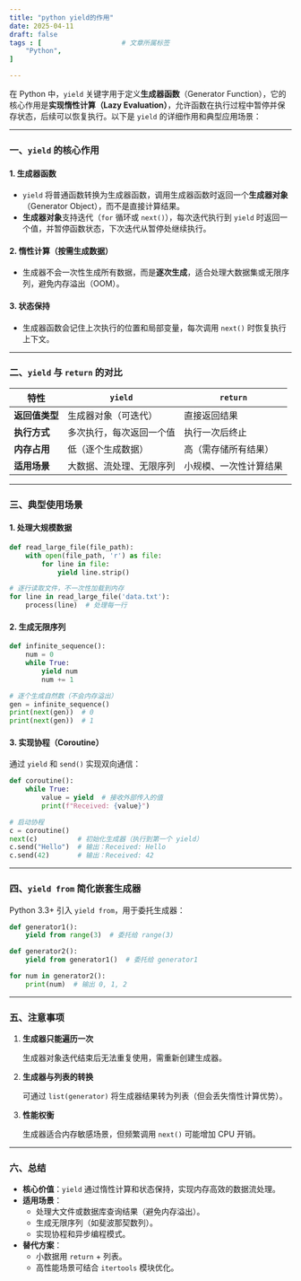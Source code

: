 ```yaml
---
title: "python yield的作用"
date: 2025-04-11
draft: false
tags : [                    # 文章所属标签
    "Python",
]

---
```



在 Python 中，`yield` 关键字用于定义**生成器函数**（Generator Function），它的核心作用是**实现惰性计算（Lazy Evaluation）**，允许函数在执行过程中暂停并保存状态，后续可以恢复执行。以下是 `yield` 的详细作用和典型应用场景：

---

### **一、`yield` 的核心作用**

#### 1. **生成器函数**

- `yield` 将普通函数转换为生成器函数，调用生成器函数时返回一个**生成器对象**（Generator Object），而不是直接计算结果。
- **生成器对象**支持迭代（`for` 循环或 `next()`），每次迭代执行到 `yield` 时返回一个值，并暂停函数状态，下次迭代从暂停处继续执行。

#### 2. **惰性计算（按需生成数据）**

- 生成器不会一次性生成所有数据，而是**逐次生成**，适合处理大数据集或无限序列，避免内存溢出（OOM）。

#### 3. **状态保持**

- 生成器函数会记住上次执行的位置和局部变量，每次调用 `next()` 时恢复执行上下文。

---

### **二、`yield` 与 `return` 的对比**

| **特性**         | `yield`                          | `return`                     |
|------------------|----------------------------------|------------------------------|
| **返回值类型**   | 生成器对象（可迭代）             | 直接返回结果                 |
| **执行方式**     | 多次执行，每次返回一个值         | 执行一次后终止               |
| **内存占用**     | 低（逐个生成数据）               | 高（需存储所有结果）         |
| **适用场景**     | 大数据、流处理、无限序列         | 小规模、一次性计算结果      |

---

### **三、典型使用场景**

#### 1. **处理大规模数据**

```python
def read_large_file(file_path):
    with open(file_path, 'r') as file:
        for line in file:
            yield line.strip()

# 逐行读取文件，不一次性加载到内存
for line in read_large_file('data.txt'):
    process(line)  # 处理每一行
```

#### 2. **生成无限序列**

```python
def infinite_sequence():
    num = 0
    while True:
        yield num
        num += 1

# 逐个生成自然数（不会内存溢出）
gen = infinite_sequence()
print(next(gen))  # 0
print(next(gen))  # 1
```

#### 3. **实现协程（Coroutine）**

通过 `yield` 和 `send()` 实现双向通信：
```python
def coroutine():
    while True:
        value = yield  # 接收外部传入的值
        print(f"Received: {value}")

# 启动协程
c = coroutine()
next(c)          # 初始化生成器（执行到第一个 yield）
c.send("Hello")  # 输出：Received: Hello
c.send(42)       # 输出：Received: 42
```

---

### **四、`yield from` 简化嵌套生成器**

Python 3.3+ 引入 `yield from`，用于委托生成器：

```python
def generator1():
    yield from range(3)  # 委托给 range(3)

def generator2():
    yield from generator1()  # 委托给 generator1

for num in generator2():
    print(num)  # 输出 0, 1, 2
```

---

### **五、注意事项**

1. **生成器只能遍历一次**  

   生成器对象迭代结束后无法重复使用，需重新创建生成器。

2. **生成器与列表的转换**  

   可通过 `list(generator)` 将生成器结果转为列表（但会丢失惰性计算优势）。

3. **性能权衡**  

   生成器适合内存敏感场景，但频繁调用 `next()` 可能增加 CPU 开销。

---

### **六、总结**

- **核心价值**：`yield` 通过惰性计算和状态保持，实现内存高效的数据流处理。
- **适用场景**：  
  - 处理大文件或数据库查询结果（避免内存溢出）。  
  - 生成无限序列（如斐波那契数列）。  
  - 实现协程和异步编程模式。  
- **替代方案**：  
  - 小数据用 `return` + 列表。  
  - 高性能场景可结合 `itertools` 模块优化。